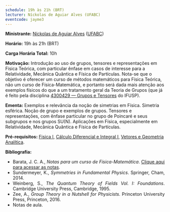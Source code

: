 ```yaml
---
schedule: 19h às 21h (BRT)
lecturer: Níckolas de Aguiar Alves (UFABC)
eventcode: jayme3
---
```


**Ministrante:** [Níckolas de Aguiar Alves](https://alves-nickolas.github.io) ([UFABC](fisica.ufabc.edu.br))

**Horário:** 19h às 21h (BRT)

**Carga Horária Total:** 10h

**Motivação:** Introdução ao uso de grupos, tensores e representações em Física Teórica, com particular ênfase em casos de interesse para a Relatividade, Mecânica Quântica e Física de Partículas. Nota-se que o objetivo é oferecer um curso de métodos matemáticos para Física Teórica, não um curso de Física-Matemática, e portanto será dada mais atenção aos exemplos físicos do que a um tratamento geral da Teoria de Grupos (que já é feito pela disciplina [4300429 — Grupos e Tensores](https://uspdigital.usp.br/jupiterweb/obterDisciplina?sgldis=4300429&verdis=1) do IFUSP).

**Ementa:** Exemplos e relevância da noção de simetrias em Física. Simetria esférica. Noção de grupo e exemplos de grupos. Tensores e representações, com ênfase particular no grupo de Poincaré e seus subgrupos e nos grupos SU(N). Aplicações em Física, especialmente em Relatividade, Mecânica Quântica e Física de Partículas.

**Pré-requisitos:** [Fisica I](https://uspdigital.usp.br/jupiterweb/obterDisciplina?nomdis=&sgldis=4302111), [Cálculo Diferencial e Integral I](https://uspdigital.usp.br/jupiterweb/obterDisciplina?nomdis=&sgldis=MAT0111), [Vetores e Geometria Analítica](https://uspdigital.usp.br/jupiterweb/obterDisciplina?nomdis=&sgldis=MAT0112).

**Bibliografia:**

<div style="text-align: justify">
 <ul>
  <li> Barata, J. C. A.,<i> Notas para um curso de Física-Matemática</i>. <a href="http://denebola.if.usp.br/~jbarata/Notas_de_aula/capitulos.html">Clique aqui para acessar as notas</a>. </li>
   <li> Sundermeyer, K., <i> Symmetries in Fundamental Physics</i>. Springer, Cham, 2014. </li>
   <li> Weinberg, S., <i> The Quantum Theory of Fields Vol. I: Foundations</i>. Cambridge University Press, Cambridge, 1995. </li>
   <li> Zee, A., <i> Group Theory in a Nutshell for Physicists</i>. Princeton University Press, Princeton, 2016. </li>
    <li> Notas de aula. </li>
 </ul>
</div>
